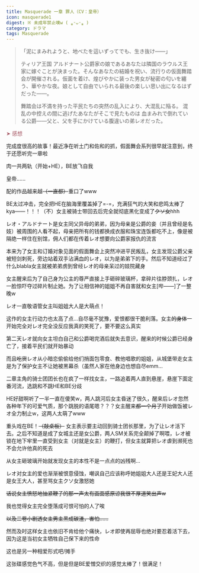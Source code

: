 ```yaml
---
title: Masquerade 一章 罪人（CV：皇帝）
icon: masquerade1
digest: ※ 未成年禁止噢w ( ⁎ᵕᴗᵕ⁎ )
category: ドラマ
tags: Masquerade
---
```


> 「泥にまみれようと、地べたを這いずってでも、生き抜け――」
>
> ティリア王国 アルドナート公爵家の娘であるあなたは隣国のラウルス王家に嫁ぐことが決まった。そんなあなたの結婚を祝い、流行りの仮面舞踏会が開催される。仮面を着け、煌びやかに装った男女が秘密の匂いを纏う、華やかな夜。娘として自由でいられる最後の楽しい思い出になるはずだった――。
>
> 舞踏会は不満を持った平民たちの突然の乱入により、大混乱に陥る。
> 混乱の中控えの間に逃げたあなたがそこで見たものは
> 血まみれで倒れている公爵――父と、父を手にかけている腹違いの弟レオだった。

<font color="#A75965">➤ 感想</font>

完成度很高的故事！最近净在听土门和佐和的抓，假面舞会系列很早就注意到，终于还愿听完一章啦

肉一共两轨（开始+HE），BE放飞自我

皇帝……

配的作品越来越~~（一直都）~~重口了www

BE太过冲击，完全把HE在脑海里覆盖掉了=-=，充满狂气的大笑和悲鸣太棒了kya——！！！（不）女主被骑士带回去后完全就彻底黑化变成了~~クソ女~~hhh

レオ・アルドナート是女主同父异母的弟弟，因为母亲是公爵的妾（并且曾经是名妓）被周围的人看不起，母亲把所有的钱都换成衣服和珠宝连饭都吃不上，像是被隔绝一样住在别馆，佣人们都在传着レオ想要向公爵家报仇的流言

本来为了女主和订婚对象见面的假面舞会上突然冲进平民叛乱，女主发现公爵父亲被短剑刺死，旁边站着双手沾满血的レオ，以为是弟弟下的手。然后不知道经过了什么blabla女主就被弟弟虏到曾经レオ的母亲呆过的妓院藏身

女主醒来后为了自己身为公主的尊严直接上手砸碎玻璃杯，拿碎片往脖颈扎，レオ一脸惊吓夺过碎片制止她。为了让相信神的姐姐不再自害就和女主[哔——]了一整晚w

レオ一直敬语管女主叫姐姐大人是大萌点！

这作的女主行动力也太高了点…自尽毫不犹豫，爱恨都很干脆利落。女主~~的身体~~一开始完全对レオ完全没反应我真的笑死了，要不要这么真实

第二天レオ就向女主坦白自己和公爵喝完酒后就失去意识，醒来的时候公爵已经身亡了，接着平民们就开始暴动

而且~~吃货~~レオ从小暗恋偷偷给他们捎面包零食、教他唱歌的姐姐，从城堡带走女主是为了保护女主不让她被黑幕杀（虽然人家在他身边也想自尽emm…

二章主角的骑士团团长也在疯了一样找女主，一路追着两人直到悬崖，悬崖下面定番河流，选跳和不跳HE和BE分歧

HE好甜啊听了一半一直在傻笑w，两人跳河后女主昏迷了很久，醒来后レオ忽然各种年下的可爱气质，那个跳脱的语尾嗯？？？女主醒来~~都一个月了~~开始做饭被レオ全力制止w，这两人太萌了www

重头戏在BE！~~（敲桌板）~~ 女主表示要主动回到骑士团长那里，为了让レオ活下去。之后不知道是成了女城主还是女公爵，两人SM关系完全颠掉了啊喂，レオ被锁在地下牢里一直受到女主（对就是女主）的鞭打，但女主就算把レオ虐到濒死也不会允许他真的死去

从女主砸玻璃开始就发现女主的本性不是一点点的凶残啊…

レオ对女主的爱也渐渐被恨意侵蚀，嘲讽自己应该称呼她姐姐大人还是王妃大人还是女王大人，甚至骂女主クソ女激怒她

~~话说女主愤怒地抽紧鞭子的那一声太有画面感原谅我很不厚道笑出声w~~

我也觉得女主完全堕落成可恨可怕的人了唉

~~以及二卷小剧透女主男主黑成碳渣，害怕……~~

然而及时这样女主也依旧不肯给他个痛快，レオ即使再屈辱也绝对要忍着活下去，因为这是当初女主牺牲自己保下来的性命

这也是另一种相爱形式吧/摊手



这张碟感觉色气不高，但是但是BE爱憎交织的感觉太棒了！很满足！